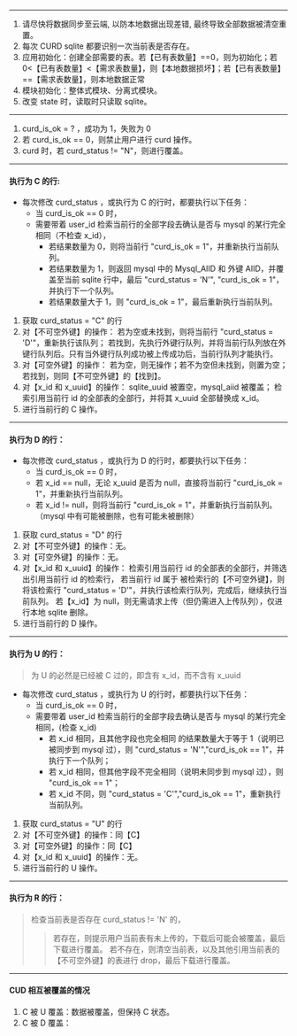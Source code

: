 ------

1. 请尽快将数据同步至云端, 以防本地数据出现差错, 最终导致全部数据被清空重置。
2. 每次 CURD sqlite 都要识别一次当前表是否存在。
3. 应用初始化：创建全部需要的表。若【已有表数量】==0，则为初始化；若 0<【已有表数量】<【需求表数量】，则【本地数据损坏】；若【已有表数量】==【需求表数量】，则本地数据正常
4. 模块初始化：整体式模块、分离式模块。
5. 改变 state 时，读取时只读取 sqlite。

------

1. curd_is_ok = ? ，成功为 1，失败为 0
2. 若 curd_is_ok == 0，则禁止用户进行 curd 操作。
3. curd 时，若 curd_status != "N"，则进行覆盖。

---

#### 执行为 C 的行:

- 每次修改 curd_status ，或执行为 C 的行时，都要执行以下任务：
  - 当 curd_is_ok == 0 时，
  - 需要带着 user_id 检索当前行的全部字段去确认是否与 mysql 的某行完全相同（不检查 x_id），
    - 若结果数量为 0，则将当前行 "curd_is_ok = 1"，并重新执行当前队列。
    - 若结果数量为 1，则返回 mysql 中的 Mysql_AIID 和 外键 AIID，并覆盖至当前 sqlite 行中，最后 "curd_status = 'N'", "curd_is_ok = 1"，并执行下一个队列。
    - 若结果数量大于 1，则 "curd_is_ok = 1"，最后重新执行当前队列。

1. 获取 curd_status = "C" 的行
2. 对【不可空外键】的操作：
   若为空或未找到，则将当前行 "curd_status = 'D'"，重新执行该队列；
   若找到，先执行外键行队列，并将当前行队列放在外键行队列后。只有当外键行队列成功被上传成功后，当前行队列才能执行。
3. 对【可空外键】的操作：
   若为空，则无操作；若不为空但未找到，则置为空；
   若找到，则同【不可空外键】的【找到】。
4. 对【x_id 和 x_uuid】的操作：
   sqlite_uuid 被置空，mysql_aiid 被覆盖；
   检索引用当前行 id 的全部表的全部行，并将其 x_uuid 全部替换成 x_id。
5. 进行当前行的 C 操作。

---

#### 执行为 D 的行：

- 每次修改 curd_status ，或执行为 D 的行时，都要执行以下任务：
  - 当 curd_is_ok == 0 时，
  - 若 x_id == null，无论 x_uuid 是否为 null，直接将当前行 "curd_is_ok = 1"，并重新执行当前队列。
  - 若 x_id != null，则将当前行 "curd_is_ok = 1"，并重新执行当前队列。（mysql 中有可能被删除，也有可能未被删除）

1. 获取 curd_status = "D" 的行
2. 对【不可空外键】的操作：无。
3. 对【可空外键】的操作：无。
4. 对【x_id 和 x_uuid】的操作：
   检索引用当前行 id 的全部表的全部行，并筛选出引用当前行 id 的检索行，
   若当前行 id 属于 被检索行的【不可空外键】，则将该检索行 "curd_status = 'D'"，并执行该检索行队列，完成后，继续执行当前队列。
   若【x_id】为 null，则无需请求上传（但仍需进入上传队列），仅进行本地 sqlite 删除。
5. 进行当前行的 D 操作。

---

#### 执行为 U 的行：

> 为 U 的必然是已经被 C 过的，即含有 x_id，而不含有 x_uuid

- 每次修改 curd_status ，或执行为 U 的行时，都要执行以下任务：
  - 当 curd_is_ok == 0 时，
  - 需要带着 user_id 检索当前行的全部字段去确认是否与 mysql 的某行完全相同，(检查 x_id)
    - 若 x_id 相同，且其他字段也完全相同 的结果数量大于等于 1（说明已被同步到 mysql 过），则 "curd_status = 'N'","curd_is_ok == 1"，并执行下一个队列；
    - 若 x_id 相同，但其他字段不完全相同（说明未同步到 mysql 过），则 "curd_is_ok == 1"；
    - 若 x_id 不同，则 "curd_status = 'C'","curd_is_ok == 1"，重新执行当前队列。

1. 获取 curd_status = "U" 的行
2. 对【不可空外键】的操作：同【C】
3. 对【可空外键】的操作：同【C】
4. 对【x_id 和 x_uuid】的操作：无。
5. 进行当前行的 U 操作。

---

#### 执行为 R 的行：

> 检查当前表是否存在 curd_status != 'N' 的，
>
> > 若存在，则提示用户当前表有未上传的，下载后可能会被覆盖，最后下载进行覆盖。
> > 若不存在，则清空当前表，以及其他引用当前表的【不可空外键】的表进行 drop，最后下载进行覆盖。

---

#### CUD 相互被覆盖的情况

1. C 被 U 覆盖：数据被覆盖，但保持 C 状态。
2. C 被 D 覆盖：
